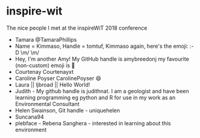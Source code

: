 # inspire-wit
The nice people I met at the inspireWiT 2018 conference

* Tamara @TamaraPhillips
* Name = Kimmaso, Handle = tomtuf, Kimmaso again, here's the emoji: :-D \m/ \m/
* Hey, I'm another Amy! My GitHub handle is amybreedonj my favourite (non-custom) emoji is 🦁
* Courtenay Courtenayxt
* Caroline Poyser CarolinePoyser :smile:
* Laura ||  ljbroad  ||  Hello World!
* Judith  - My github handle is judithnat.  I am a geologist and have been learning programming eg python and R for use in my work as an Environmental Consultant
* Helen Swainson, Git handle - uniquehelen
* Suncana94 
* plebface - Rebena Sanghera - interested in learning about this environment